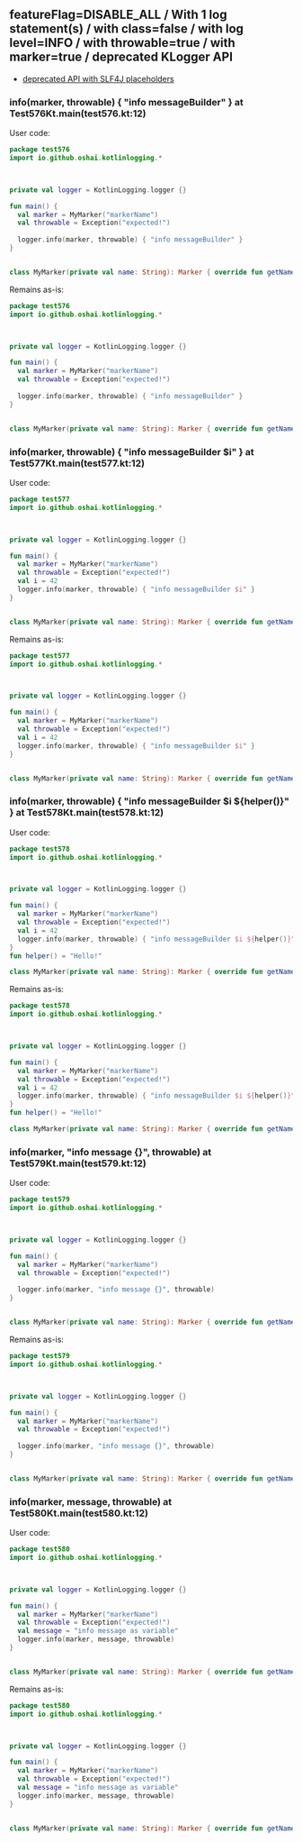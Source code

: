 ## featureFlag=DISABLE_ALL / With 1 log statement(s) / with class=false / with log level=INFO / with throwable=true / with marker=true / deprecated KLogger API

* [deprecated API with SLF4J placeholders](deprecated-slf4j-placeholders.md)

###  info(marker, throwable) { "info messageBuilder" } at Test576Kt.main(test576.kt:12)

User code:
```kotlin
package test576
import io.github.oshai.kotlinlogging.*



private val logger = KotlinLogging.logger {}

fun main() {
  val marker = MyMarker("markerName")
  val throwable = Exception("expected!")
  
  logger.info(marker, throwable) { "info messageBuilder" }
}


class MyMarker(private val name: String): Marker { override fun getName() = name }

```
  
Remains as-is:
```kotlin
package test576
import io.github.oshai.kotlinlogging.*



private val logger = KotlinLogging.logger {}

fun main() {
  val marker = MyMarker("markerName")
  val throwable = Exception("expected!")
  
  logger.info(marker, throwable) { "info messageBuilder" }
}


class MyMarker(private val name: String): Marker { override fun getName() = name }

```

###  info(marker, throwable) { "info messageBuilder $i" } at Test577Kt.main(test577.kt:12)

User code:
```kotlin
package test577
import io.github.oshai.kotlinlogging.*



private val logger = KotlinLogging.logger {}

fun main() {
  val marker = MyMarker("markerName")
  val throwable = Exception("expected!")
  val i = 42
  logger.info(marker, throwable) { "info messageBuilder $i" }
}


class MyMarker(private val name: String): Marker { override fun getName() = name }

```
  
Remains as-is:
```kotlin
package test577
import io.github.oshai.kotlinlogging.*



private val logger = KotlinLogging.logger {}

fun main() {
  val marker = MyMarker("markerName")
  val throwable = Exception("expected!")
  val i = 42
  logger.info(marker, throwable) { "info messageBuilder $i" }
}


class MyMarker(private val name: String): Marker { override fun getName() = name }

```

###  info(marker, throwable) { "info messageBuilder $i ${helper()}" } at Test578Kt.main(test578.kt:12)

User code:
```kotlin
package test578
import io.github.oshai.kotlinlogging.*



private val logger = KotlinLogging.logger {}

fun main() {
  val marker = MyMarker("markerName")
  val throwable = Exception("expected!")
  val i = 42
  logger.info(marker, throwable) { "info messageBuilder $i ${helper()}" }
}
fun helper() = "Hello!"

class MyMarker(private val name: String): Marker { override fun getName() = name }

```
  
Remains as-is:
```kotlin
package test578
import io.github.oshai.kotlinlogging.*



private val logger = KotlinLogging.logger {}

fun main() {
  val marker = MyMarker("markerName")
  val throwable = Exception("expected!")
  val i = 42
  logger.info(marker, throwable) { "info messageBuilder $i ${helper()}" }
}
fun helper() = "Hello!"

class MyMarker(private val name: String): Marker { override fun getName() = name }

```

###  info(marker, "info message {}", throwable) at Test579Kt.main(test579.kt:12)

User code:
```kotlin
package test579
import io.github.oshai.kotlinlogging.*



private val logger = KotlinLogging.logger {}

fun main() {
  val marker = MyMarker("markerName")
  val throwable = Exception("expected!")
  
  logger.info(marker, "info message {}", throwable)
}


class MyMarker(private val name: String): Marker { override fun getName() = name }

```
  
Remains as-is:
```kotlin
package test579
import io.github.oshai.kotlinlogging.*



private val logger = KotlinLogging.logger {}

fun main() {
  val marker = MyMarker("markerName")
  val throwable = Exception("expected!")
  
  logger.info(marker, "info message {}", throwable)
}


class MyMarker(private val name: String): Marker { override fun getName() = name }

```

###  info(marker, message, throwable) at Test580Kt.main(test580.kt:12)

User code:
```kotlin
package test580
import io.github.oshai.kotlinlogging.*



private val logger = KotlinLogging.logger {}

fun main() {
  val marker = MyMarker("markerName")
  val throwable = Exception("expected!")
  val message = "info message as variable"
  logger.info(marker, message, throwable)
}


class MyMarker(private val name: String): Marker { override fun getName() = name }

```
  
Remains as-is:
```kotlin
package test580
import io.github.oshai.kotlinlogging.*



private val logger = KotlinLogging.logger {}

fun main() {
  val marker = MyMarker("markerName")
  val throwable = Exception("expected!")
  val message = "info message as variable"
  logger.info(marker, message, throwable)
}


class MyMarker(private val name: String): Marker { override fun getName() = name }

```
